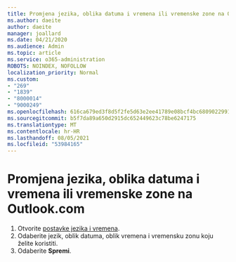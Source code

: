 ```yaml
---
title: Promjena jezika, oblika datuma i vremena ili vremenske zone na Outlook.com
ms.author: daeite
author: daeite
manager: joallard
ms.date: 04/21/2020
ms.audience: Admin
ms.topic: article
ms.service: o365-administration
ROBOTS: NOINDEX, NOFOLLOW
localization_priority: Normal
ms.custom:
- "269"
- "1839"
- "8000014"
- "9000249"
ms.openlocfilehash: 616ca679ed3f8d5f2fe5d63e2ee41789e08bcf4bc6809022991d1ede02d8cb49
ms.sourcegitcommit: b5f7da89a650d2915dc652449623c78be6247175
ms.translationtype: MT
ms.contentlocale: hr-HR
ms.lasthandoff: 08/05/2021
ms.locfileid: "53984165"
---
```

# <a name="change-your-language-date-and-time-format-or-time-zone-in-outlookcom"></a>Promjena jezika, oblika datuma i vremena ili vremenske zone na Outlook.com

1. Otvorite [postavke jezika i vremena](https://go.microsoft.com/fwlink/?linkid=2085505).
1. Odaberite jezik, oblik datuma, oblik vremena i vremensku zonu koju želite koristiti.
1. Odaberite **Spremi**.